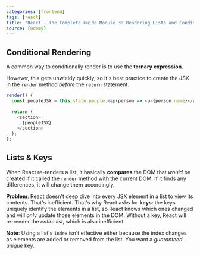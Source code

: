 ```yaml
---
categories: [frontend]
tags: [react]
title: "React - The Complete Guide Module 3: Rendering Lists and Conditionals"
source: [udemy]
---
```


## Conditional Rendering

A common way to conditionally render is to use the **ternary expression**.

However, this gets unwieldy quickly, so it's best practice to create the JSX in the `render` method *before* the `return` statement.

```js
render() {
  const peopleJSX = this.state.people.map(person => <p>{person.name}</p>);

  return (
    <section>
      {peopleJSX}
    </section>
  );
};
```

## Lists & Keys

When React re-renders a list, it basically **compares** the DOM that *would* be created if it called the `render` method with the current DOM. If it finds any differences, it will change them accordingly.

**Problem**: React doesn't deep dive into every JSX element in a list to view its contents. That's inefficient. That's why React asks for **keys**: the keys uniquely identify the elements in a list, so React knows which ones changed and will *only* update those elements in the DOM. Without a key, React will re-render the *entire list*, which is also inefficient.

**Note**: Using a list's `index` isn't effective either because the index changes as elements are added or removed from the list. You want a *guaranteed unique* key.